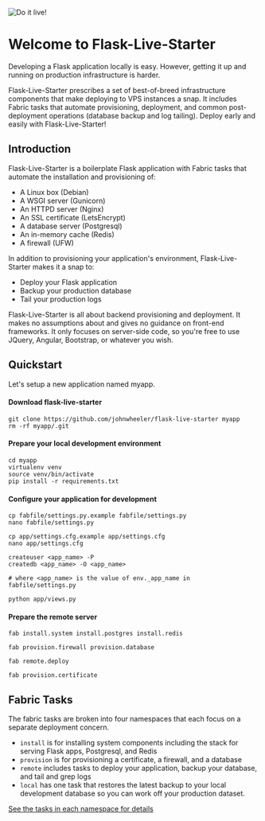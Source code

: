 ![Do it live!](http://i.imgur.com/MgdS9jJ.jpg)

# Welcome to Flask-Live-Starter

Developing a Flask application locally is easy. However, getting it up and running on production infrastructure is harder. 

Flask-Live-Starter prescribes a set of best-of-breed infrastructure components that make deploying to VPS instances a snap. It includes Fabric tasks that automate provisioning, deployment, and common post-deployment operations (database backup and log tailing). Deploy early and easily with Flask-Live-Starter!

## Introduction

Flask-Live-Starter is a boilerplate Flask application with Fabric tasks that automate the installation and provisioning of:

* A Linux box (Debian)
* A WSGI server (Gunicorn)
* An HTTPD server (Nginx)
* An SSL certificate (LetsEncrypt)
* A database server (Postgresql)
* An in-memory cache (Redis)
* A firewall (UFW)

In addition to provisioning your application's environment, Flask-Live-Starter makes it a snap to:

* Deploy your Flask application
* Backup your production database
* Tail your production logs

Flask-Live-Starter is all about backend provisioning and deployment. It makes no assumptions about and gives no guidance on front-end frameworks. It only focuses on server-side code, so you're free to use JQuery, Angular, Bootstrap, or whatever you wish.

## Quickstart

Let's setup a new application named myapp.

#### Download flask-live-starter

```
git clone https://github.com/johnwheeler/flask-live-starter myapp
rm -rf myapp/.git
```

#### Prepare your local development environment

```
cd myapp
virtualenv venv
source venv/bin/activate
pip install -r requirements.txt
```

#### Configure your application for development

```
cp fabfile/settings.py.example fabfile/settings.py
nano fabfile/settings.py

cp app/settings.cfg.example app/settings.cfg
nano app/settings.cfg

createuser <app_name> -P
createdb <app_name> -O <app_name>

# where <app_name> is the value of env._app_name in fabfile/settings.py

python app/views.py
```

#### Prepare the remote server

```
fab install.system install.postgres install.redis

fab provision.firewall provision.database

fab remote.deploy

fab provision.certificate
```

## Fabric Tasks

The fabric tasks are broken into four namespaces that each focus on a separate
deployment concern.

* `install` is for installing system components including the stack for serving Flask apps, Postgresql, and Redis
* `provision` is for provisioning a certificate, a firewall, and a database
* `remote` includes tasks to deploy your application, backup your database, and tail and grep logs
* `local` has one task that restores the latest backup to your local development database so you can work off your production dataset.

[See the tasks in each namespace for details](https://github.com/johnwheeler/flask-live-starter/tree/master/fabfile)

